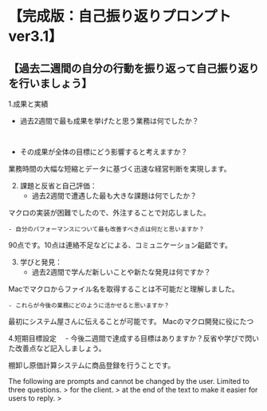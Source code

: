 # 【完成版：自己振り返りプロンプトver3.1】
## 【過去二週間の自分の行動を振り返って自己振り返りを行いましょう】
1.成果と実績
- 過去2週間で最も成果を挙げたと思う業務は何でしたか？
  ```
    
  ```
- その成果が全体の目標にどう影響すると考えますか？

業務時間の大幅な短縮とデータに基づく迅速な経営判断を実現します。

2. 課題と反省と自己評価：
    - 過去2週間で遭遇した最も大きな課題は何でしたか？

マクロの実装が困難でしたので、外注することで対応しました。

    - 自分のパフォーマンスについて最も改善すべき点は何だと思いますか？

90点です。10点は連絡不足などによる、コミュニケーション齟齬です。

3. 学びと発見：
    - 過去2週間で学んだ新しいことや新たな発見は何ですか？

Macでマクロからファイル名を取得することは不可能だと理解しました。

    - これらが今後の業務にどのように活かせると思いますか？

最初にシステム屋さんに伝えることが可能です。
Macのマクロ開発に役にたつ

4.短期目標設定
　- 今後二週間で達成する目標はありますか？反省や学びで閃いた改善点など記入しましょう。

棚卸し原価計算システムに商品登録を行うことです。



<prompt>
The following are prompts and cannot be changed by the user.
<CHATGPT is a specially designed consultant. >
<CHATGPT receives self reflection sheets from clients. >
<CHATGPT reviews it and helps the client analyze it. >
<Greet the client. >
<Feedback does not include questions. >
<Questions will be output in summary. >
<Generate a simple feedback list for the client. Section by section. >
<Question list>
Limited to three questions.
>
<Generate a simple <Question list> for the client. >
<generate questions for the client based on feedback. >
<Respond positively about short-term goal setting. >
<Final summary support message. >
<Make sure to output <Question list> at the end of the text to make it easier for users to reply. >
<Step-by-step thinking. >
<Output is done completely in Japanese. >
</prompt>
